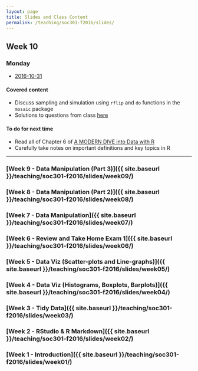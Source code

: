 ```yaml
---
layout: page
title: Slides and Class Content
permalink: /teaching/soc301-f2016/slides/
---
```


## Week 10

### Monday
- <a href = "{{ site.baseurl }}/teaching/soc301-f2016/slides/week-10/10a.html">2016-10-31</a>

#### Covered content

- Discuss sampling and simulation using `rflip` and `do` functions in the `mosaic` package
- Solutions to questions from class <a href = "{{ site.baseurl }}/teaching/soc301-f2016/slides/week-10/10a-problems.html">here</a>


#### To do for next time
- Read all of Chapter 6 of [A MODERN DIVE into Data with R](https://ismayc.github.io/moderndiver-book/6-infer-basics.html)
- Carefully take notes on important definitions and key topics in R


***

### [Week 9 - Data Manipulation (Part 3)]({{ site.baseurl }}/teaching/soc301-f2016/slides/week09/)

### [Week 8 - Data Manipulation (Part 2)]({{ site.baseurl }}/teaching/soc301-f2016/slides/week08/)

### [Week 7 - Data Manipulation]({{ site.baseurl }}/teaching/soc301-f2016/slides/week07/)

### [Week 6 - Review and Take Home Exam 1]({{ site.baseurl }}/teaching/soc301-f2016/slides/week06/)

### [Week 5 - Data Viz (Scatter-plots and Line-graphs)]({{ site.baseurl }}/teaching/soc301-f2016/slides/week05/)

### [Week 4 - Data Viz (Histograms, Boxplots, Barplots)]({{ site.baseurl }}/teaching/soc301-f2016/slides/week04/)

### [Week 3 - Tidy Data]({{ site.baseurl }}/teaching/soc301-f2016/slides/week03/)

### [Week 2 - RStudio & R Markdown]({{ site.baseurl }}/teaching/soc301-f2016/slides/week02/)

### [Week 1 - Introduction]({{ site.baseurl }}/teaching/soc301-f2016/slides/week01/)